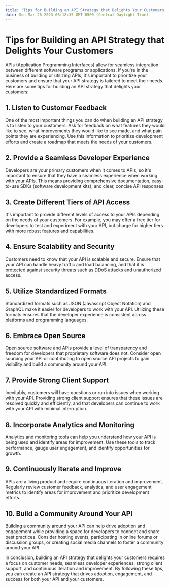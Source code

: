 ```yaml
---
title: 'Tips for Building an API Strategy that Delights Your Customers '
date: Sun Mar 26 2023 06:18:35 GMT-0500 (Central Daylight Time)
---
```


# Tips for Building an API Strategy that Delights Your Customers

APIs (Application Programming Interfaces) allow for seamless integration between different software programs or applications. If you're in the business of building or utilizing APIs, it's important to prioritize your customers and ensure that your API strategy is tailored to meet their needs. Here are some tips for building an API strategy that delights your customers:

## 1. Listen to Customer Feedback

One of the most important things you can do when building an API strategy is to listen to your customers. Ask for feedback on what features they would like to see, what improvements they would like to see made, and what pain points they are experiencing. Use this information to prioritize development efforts and create a roadmap that meets the needs of your customers.

## 2. Provide a Seamless Developer Experience

Developers are your primary customers when it comes to APIs, so it's important to ensure that they have a seamless experience when working with your APIs. This means providing comprehensive documentation, easy-to-use SDKs (software development kits), and clear, concise API responses.

## 3. Create Different Tiers of API Access

It's important to provide different levels of access to your APIs depending on the needs of your customers. For example, you may offer a free tier for developers to test and experiment with your API, but charge for higher tiers with more robust features and capabilities.

## 4. Ensure Scalability and Security

Customers need to know that your API is scalable and secure. Ensure that your API can handle heavy traffic and load balancing, and that it is protected against security threats such as DDoS attacks and unauthorized access.

## 5. Utilize Standardized Formats

Standardized formats such as JSON (Javascript Object Notation) and GraphQL make it easier for developers to work with your API. Utilizing these formats ensures that the developer experience is consistent across platforms and programming languages.

## 6. Embrace Open Source

Open source software and APIs provide a level of transparency and freedom for developers that proprietary software does not. Consider open sourcing your API or contributing to open source API projects to gain visibility and build a community around your API.

## 7. Provide Strong Client Support

Inevitably, customers will have questions or run into issues when working with your API. Providing strong client support ensures that these issues are resolved quickly and efficiently, and that developers can continue to work with your API with minimal interruption.

## 8. Incorporate Analytics and Monitoring

Analytics and monitoring tools can help you understand how your API is being used and identify areas for improvement. Use these tools to track performance, gauge user engagement, and identify opportunities for growth.

## 9. Continuously Iterate and Improve

APIs are a living product and require continuous iteration and improvement. Regularly review customer feedback, analytics, and user engagement metrics to identify areas for improvement and prioritize development efforts.

## 10. Build a Community Around Your API

Building a community around your API can help drive adoption and engagement while providing a space for developers to connect and share best practices. Consider hosting events, participating in online forums or discussion groups, or creating social media channels to foster a community around your API.

In conclusion, building an API strategy that delights your customers requires a focus on customer needs, seamless developer experiences, strong client support, and continuous iteration and improvement. By following these tips, you can create an API strategy that drives adoption, engagement, and success for both your API and your customers.
